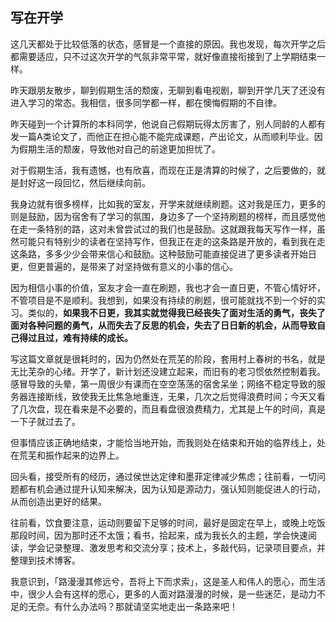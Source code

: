 ## 写在开学

这几天都处于比较低落的状态，感冒是一个直接的原因。我也发现，每次开学之后都需要适应，只不过这次开学的气氛非常平常，就好像直接衔接到了上学期结束一样。

昨天跟朋友散步，聊到假期生活的颓废，无聊到看电视剧，聊到开学几天了还没有进入学习的常态。我相信，很多同学都一样，都在懊悔假期的不自律。

昨天碰到一个计算所的本科同学，他说自己假期玩得太厉害了，别人同龄的人都有发一篇A类论文了，而他正在担心能不能完成课题，产出论文，从而顺利毕业。因为假期生活的颓废，导致他对自己的前途更加担忧了。

对于假期生活，我有遗憾，也有欣喜，而现在正是清算的时候了，之后要做的，就是封好这一段回忆，然后继续向前。

我身边就有很多榜样，比如我的室友，开学来就继续刷题。这对我是压力，更多的则是鼓励，因为宿舍有了学习的氛围，身边多了一个坚持刷题的榜样，而且感觉他在走一条特别的路，这对未曾尝试过的我们也是鼓励。这就跟我每天写作一样，虽然可能只有特别少的读者在坚持写作，但我正在走的这条路是开放的，看到我在走这条路，多多少少会带来信心和鼓励。这种鼓励可能直接促进了更多读者开始日更，但更普遍的，是带来了对坚持做有意义的小事的信心。

因为相信小事的价值，室友才会一直在刷题，我也才会一直日更，不管心情好坏，不管项目是不是顺利。我想到，如果没有持续的刷题，很可能就找不到一个好的实习。类似的，**如果我不日更，我其实就觉得我已经丧失了面对生活的勇气，丧失了面对各种问题的勇气，从而失去了反思的机会，失去了日日新的机会，从而导致自己得过且过，难有持续的成长。**

写这篇文章就是很耗时的，因为仍然处在荒芜的阶段，套用村上春树的书名，就是无比芜杂的心绪。开学了，新计划还没建立起来，而旧有的老习惯依然控制着我。感冒导致的头晕，第一周很少有课而在空空荡荡的宿舍呆坐；网络不稳定导致的服务器连接断线，致使我无比焦急地重连，无果，几次之后觉得浪费时间；今天又看了几次盘，现在看来是不必要的，而且看盘很浪费精力，尤其是上午的时间，真是一下子就过去了。

但事情应该正确地结束，才能恰当地开始，而我则处在结束和开始的临界线上，处在荒芜和振作起来的边界上。

回头看，接受所有的经历，通过侯世达定律和墨菲定律减少焦虑；往前看，一切问题都有机会通过提升认知来解决，因为认知是源动力，强认知则能促进人的行动，从而创造出更好的结果。

往前看，饮食要注意，运动则要留下足够的时间，最好是固定在早上，或晚上吃饭那段时间，因为那时还不太饿；看书，拾起来，成为我长久的主题，学会快速阅读，学会记录整理、激发思考和交流分享；技术上，多敲代码，记录项目要点，并整理到技术博客。

我意识到，「路漫漫其修远兮，吾将上下而求索」，这是圣人和伟人的愿心，而生活中，很少人会有这样的愿心，更多的人面对路漫漫的时候，是一些迷茫，是动力不足的无奈。有什么办法吗？那就请坚实地走出一条路来吧！